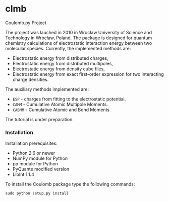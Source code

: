 clmb
====

Coulomb.py Project

The project was lauched in 2010 in Wrocław University of Science and Technology
in Wrocław, Poland.
The package is designed for quantum chemistry calculations
of electrostatic interaction energy between two molecular species.
Currently, the implemented methods are:

* Electrostatic energy from distributed charges,
* Electrostatic energy from distributed multipoles,
* Electrostatic energy from density cube files,
* Electrostatic energy from exact first-order expression for two interacting charge densities. 
   
The auxiliary methods implemented are:

* `ESP` - charges from fitting to the electrostatic potential,
* `CAMM` - Cumulative Atomic Multipole Moments.
* `CABMM` - Cumulative Atomic and Bond Moments

The tutorial is under preparation. 

### Installation ###

Installation prerequisites:
- Python 2.6 or newer
- NumPy module for Python
- pp module for Python
- PyQuante modified version
- LibInt 1.1.4

To install the Coulomb package type the following commands:
```
sudo python setup.py install
```
